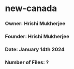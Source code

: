 # new-canada
### Owner: Hrishi Mukherjee
### Founder: Hrishi Mukherjee
### Date: January 14th 2024
### Number of Files: ?
